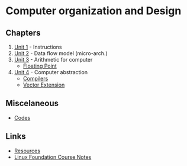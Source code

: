 # Computer organization and Design

## Chapters

1. [Unit 1](<./Instructions \(ISAs\).md>) - Instructions
2. [Unit 2](<./Data Flow Model.md>) - Data flow model (micro-arch.)
3. [Unit 3](./Arithmetics.md) - Arithmetic for computer
   - [Floating Point](<./Floating Point.md>)
4. [Unit 4](<./Performance and Ideas.md>) - Computer abstraction
   - [Compilers](Compilers.md)
   - [Vector Extension](<./Vector Extension.md>)

## Miscelaneous

- [Codes](<./COD Codes.md>)

## Links

- [Resources](./Resources.md)
- [Linux Foundation Course Notes](./LFD115x.md)
